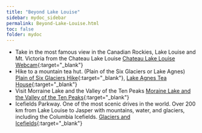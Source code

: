 ```yaml
---
title: "Beyond Lake Louise"
sidebar: mydoc_sidebar
permalink: Beyond-Lake-Louise.html
toc: false 
folder: mydoc
---
```


- Take in the most famous view in the Canadian Rockies, Lake Louise and Mt. Victoria from the Chateau Lake Louise [Chateau Lake Louise Webcam](https://www.chateau-lake-louise.com/webcam/){:target="_blank"}
- Hike to a mountain tea hut. (Plain of the Six Glaciers or Lake Agnes) [Plain of Six Glaciers Hike](https://www.travelbanffcanada.com/plain-of-six-glaciers-hike/){:target="_blank"}, [Lake Agnes Tea House](http://www.lakeagnesteahouse.com/){:target="_blank"}
- Visit Morraine Lake and the Valley of the Ten Peaks [Moraine Lake and the Valley of the Ten Peaks](https://parks.canada.ca/pn-np/ab/banff/visit/les10-top10/louise){:target="_blank"}
- Icefields Parkway. One of the most scenic drives in the world. Over 200 km from Lake Louise to Jasper with mountains, water, and glaciers, including the Columbia Icefields. [Glaciers and Icefields](https://parks.canada.ca/pn-np/ab/banff/visit/les10-top10/glaciers-icefields){:target="_blank"}